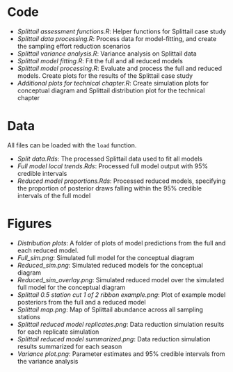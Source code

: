 # Code

- *Splittail assessment functions.R*: Helper functions for Splittail case study
- *Splittail data processing.R*: Process data for model-fitting, and create the sampling effort reduction scenarios
- *Splittail variance analysis.R*: Variance analysis on Splittail data
- *Splittail model fitting.R*: Fit the full and all reduced models
- *Splittail model processing.R*: Evaluate and process the full and reduced models. Create plots for the results of the Splittail case study
- *Additional plots for technical chapter.R*: Create simulation plots for conceptual diagram and Splittail distribution plot for the technical chapter

# Data

All files can be loaded with the `load` function. 

- *Split data.Rds*: The processed Splittail data used to fit all models
- *Full model local trends.Rds*: Processed full model output with 95% credible intervals
- *Reduced model proportions.Rds*: Processed reduced models, specifying the proportion of posterior draws falling within the 95% credible intervals of the full model

# Figures

- *Distribution plots*: A folder of plots of model predictions from the full and each reduced model.
- *Full_sim.png*: Simulated full model for the conceptual diagram
- *Reduced_sim.png*: Simulated reduced models for the conceptual diagram
- *Reduced_sim_overlay.png*: Simulated reduced model over the simulated full model for the conceptual diagram
- *Splittail 0.5 station cut 1 of 2 ribbon example.png*: Plot of example model posteriors from the full and a reduced model
- *Splittail map.png*: Map of Splittail abundance across all sampling stations
- *Splittail reduced model replicates.png*: Data reduction simulation results for each replicate simulation
- *Splittail reduced model summarized.png*: Data reduction simulation results summarized for each season
- *Variance plot.png*: Parameter estimates and 95% credible intervals from the variance analysis